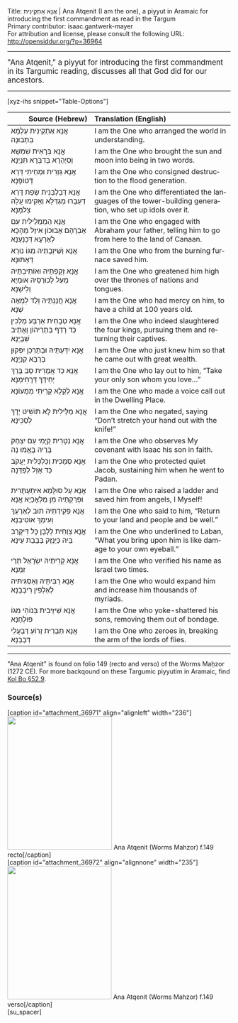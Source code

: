 <html>
<head></head>
<body>
Title: אֲנָא אַתְקֵינִית | Ana Atqenit (I am the one), a piyyut in Aramaic for introducing the first commandment as read in the Targum<br />
Primary contributor: isaac.gantwerk-mayer<br />
For attribution and license, please consult the following URL: <a href="http://opensiddur.org/?p=36964">http://opensiddur.org/?p=36964</a>
<p />
<hr />

<div class="english" lang="en" style="font-size: 1.2em;">
"Ana Atqenit," a piyyut for introducing the first commandment in its Targumic reading, discusses all that God did for our ancestors.
</div>

<hr />

[xyz-ihs snippet="Table-Options"]<table style="margin-left: auto; margin-right: auto;" class="draggable">
<thead><tr><th id="x" style="text-align: right;">Source (Hebrew)</th><th style="text-align: left;">Translation (English)</th></tr></thead>
<tbody>
<tr><td style="vertical-align:top;">
<div class="liturgy" lang="he">
אֲנָא <span class="acrostic">אַ</span>תְקֵינִית עַלְמָא בִּתְבוּנָה
</span></div></td>
 
<td style="vertical-align:top;">
<div class="english" lang="en">
I am the One who <span class="acrostic">a</span>rranged the world in understanding.
</div></td></tr>


<tr><td style="vertical-align:top;">
<div class="liturgy" lang="he">
אֲנָא <span class="acrostic">בְּ</span>רָאִית שִׁמְשָׁא וְסִיְהַרָא בְּדִבְּרָא תִּנְיַנָא
</span></div></td>
 
<td style="vertical-align:top;">
<div class="english" lang="en">
I am the One who <span class="acrostic">b</span>rought the sun and moon into being in two words.
</div></td></tr>


<tr><td style="vertical-align:top;">
<div class="liturgy" lang="he">
אֲנָא <span class="acrostic">גְּ</span>זַרִית וּמְחֵיתִי דַּרָא דְּטוֹפָנָא
</span></div></td>
 
<td style="vertical-align:top;">
<div class="english" lang="en">
I am the One who <span class="acrostic">c</span>onsigned destruction to the flood generation.
</div></td></tr>


<tr><td style="vertical-align:top;">
<div class="liturgy" lang="he">
אֲנָא <span class="acrostic">דְּ</span>בַלְבֵּנִית שְׂפַת דָּרַא דְעַבָרוּ מַגְדְּלָא וְאָקִימוּ עֲלָהּ צִלמָנָא
</span></div></td>
 
<td style="vertical-align:top;">
<div class="english" lang="en">
I am the One who <span class="acrostic">d</span>ifferentiated the languages of the tower-building generation, who set up idols over it.
</div></td></tr>


<tr><td style="vertical-align:top;">
<div class="liturgy" lang="he">
אֲנָא <span class="acrostic">הַ</span>מְמַלֵילִית עִם אַבְרָהָם אָבוּכוֹן אִיזֶל מֵהָכָא לְאַרְעָא דִּכְנַעַנָא
</span></div></td>
 
<td style="vertical-align:top;">
<div class="english" lang="en">
I am the One who <span class="acrostic">e</span>ngaged with Abraham your father, telling him to go from here to the land of Canaan.
</div></td></tr>


<tr><td style="vertical-align:top;">
<div class="liturgy" lang="he">
אֲנָא <span class="acrostic">וְ</span>שֵׁיזִבְתֵּיהּ מִגּוֹ נוּרָא דְּאַתּוּנָא
</span></div></td>
 
<td style="vertical-align:top;">
<div class="english" lang="en">
I am the One who <span class="acrostic">f</span>rom the burning furnace saved him.
</div></td></tr>


<tr><td style="vertical-align:top;">
<div class="liturgy" lang="he">
אֲנָא <span class="acrostic">זְ</span>קַפְתֵּיהּ וּאוֹתִיבְתֵּיהּ מֵעַל לְכוּרְסֵיהּ אוּמַיָא וְלִישָׁנָא
</span></div></td>
 
<td style="vertical-align:top;">
<div class="english" lang="en">
I am the One who <span class="acrostic">g</span>reatened him high over the thrones of nations and tongues.
</div></td></tr>


<tr><td style="vertical-align:top;">
<div class="liturgy" lang="he">
אֲנָא <span class="acrostic">חֲ</span>נַנְתֵּיהּ וְלַד לִמְאָה שְׁנָא
</span></div></td>
 
<td style="vertical-align:top;">
<div class="english" lang="en">
I am the One who <span class="acrostic">h</span>ad mercy on him, to have a child at 100 years old.
</div></td></tr>


<tr><td style="vertical-align:top;">
<div class="liturgy" lang="he">
אֲנָא <span class="acrostic">טְ</span>בָחִית אַרְבַּע מַלְכִין כַּד רְדַף בַּתְרֵיהוֹן וְאָתֵיב שִׁבְיָנָא
</span></div></td>
 
<td style="vertical-align:top;">
<div class="english" lang="en">
I am the One who <span class="acrostic">i</span>ndeed slaughtered the four kings, pursuing them and returning their captives.
</div></td></tr>


<tr><td style="vertical-align:top;">
<div class="liturgy" lang="he">
אֲנָא <span class="acrostic">יִ</span>דַּעְתֵּיהּ וּבָתַרְכֵן יִפְּקוּן בְּרַבַּא קִנְיָנָא
</span></div></td>
 
<td style="vertical-align:top;">
<div class="english" lang="en">
I am the One who <span class="acrostic">j</span>ust <span class="acrostic">k</span>new him so that he came out with great wealth.
</div></td></tr>


<tr><td style="vertical-align:top;">
<div class="liturgy" lang="he">
אֲנָא <span class="acrostic">כַּ</span>ד אֲמָרִית סַב בְּרַךְ יְחִידַךְ דְּרָחִימְנָא
</span></div></td>
 
<td style="vertical-align:top;">
<div class="english" lang="en">
I am the One who <span class="acrostic">l</span>ay out to him, “Take your only son whom you love…”
</div></td></tr>


<tr><td style="vertical-align:top;">
<div class="liturgy" lang="he">
אֲנָא <span class="acrostic">לְ</span>קַלָא קַרֵיתִי מִמְעוֹנָא
</span></div></td>
 
<td style="vertical-align:top;">
<div class="english" lang="en">
I am the One who <span class="acrostic">m</span>ade a voice call out in the Dwelling Place.
</div></td></tr>


<tr><td style="vertical-align:top;">
<div class="liturgy" lang="he">
אֲנָא <span class="acrostic">מַ</span>לֵּילִית לָא תוֹשִׁיט יְדָךְ לִסַכִּינָא
</span></div></td>
 
<td style="vertical-align:top;">
<div class="english" lang="en">
I am the One who <span class="acrostic">n</span>egated, saying “Don’t stretch your hand out with the knife!” 
</div></td></tr>


<tr><td style="vertical-align:top;">
<div class="liturgy" lang="he">
אֲנָא <span class="acrostic">נְ</span>טָרִית קְיָמִי עִם יִצְחַק בְּרֵיהּ בֶּאֱמוּ נָה
</span></div></td>
 
<td style="vertical-align:top;">
<div class="english" lang="en">
I am the One who <span class="acrostic">o</span>bserves My covenant with Isaac his son in faith.
</div></td></tr>


<tr><td style="vertical-align:top;">
<div class="liturgy" lang="he">
אֲנָא <span class="acrostic">סְ</span>מָכִית וְכַלְכֵּלִית יַעֲקֹב כַּד אָזַל לְפַדַּנָה
</span></div></td>
 
<td style="vertical-align:top;">
<div class="english" lang="en">
I am the One who <span class="acrostic">p</span>rotected <span class="acrostic">q</span>uiet Jacob, sustaining him when he went to Padan.
</div></td></tr>


<tr><td style="vertical-align:top;">
<div class="liturgy" lang="he">
אֲנָא <span class="acrostic">עַ</span>ל סוּלָּמַא אִיתְעַתָּרִית וּפְרַקְתֵּיהּ מִן מַלְאָכַיָא אֲנָא
</span></div></td>
 
<td style="vertical-align:top;">
<div class="english" lang="en">
I am the One who <span class="acrostic">r</span>aised a ladder and saved him from angels, I Myself!
</div></td></tr>


<tr><td style="vertical-align:top;">
<div class="liturgy" lang="he">
אֲנָא <span class="acrostic">פַּ</span>קִידְתֵּיהּ תוּב לְאַרְעַךְ וְעִימַךְ אוֹטִיבְנָא
</span></div></td>
 
<td style="vertical-align:top;">
<div class="english" lang="en">
I am the One who <span class="acrostic">s</span>aid <span class="acrostic">t</span>o him, “Return to your land and people and be well.”
</div></td></tr>


<tr><td style="vertical-align:top;">
<div class="liturgy" lang="he">
אֲנָא <span class="acrostic">צְ</span>וַחִית לְלָבָן כׇּל דִּיקְרַב בֵּיהּ כְּיַנְזֶק בְּבָבַת עֵינָא
</span></div></td>
 
<td style="vertical-align:top;">
<div class="english" lang="en">
I am the One who <span class="acrostic">u</span>nderlined to Laban, “What you bring upon him is like damage to your own eyeball.”
</div></td></tr>


<tr><td style="vertical-align:top;">
<div class="liturgy" lang="he">
אֲנָא <span class="acrostic">קְ</span>רִיתֵּיהּ יִשְׂרָאֵל תְּרֵי זִמְנָא
</span></div></td>
 
<td style="vertical-align:top;">
<div class="english" lang="en">
I am the One who <span class="acrostic">v</span>erified his name as Israel two times.
</div></td></tr>


<tr><td style="vertical-align:top;">
<div class="liturgy" lang="he">
אֲנָא <span class="acrostic">רַ</span>בִּיתֵּיהּ וְאַסְגִּיתּיה לְאַלְפִין רִיבְבָנָא
</span></div></td>
 
<td style="vertical-align:top;">
<div class="english" lang="en">
I am the One who <span class="acrostic">w</span>ould e<span class="acrostic">x</span>pand him and increase him thousands of myriads.
</div></td></tr>


<tr><td style="vertical-align:top;">
<div class="liturgy" lang="he">
אֲנָא <span class="acrostic">שֵׁ</span>יזֵיבִית בְּנוֹהִי מִגוֹ פּוּלְחָנָא
</span></div></td>
 
<td style="vertical-align:top;">
<div class="english" lang="en">
I am the One who <span class="acrostic">y</span>oke-shattered his sons, removing them out of bondage.
</div></td></tr>


<tr><td style="vertical-align:top;">
<div class="liturgy" lang="he">
אֲנָא <span class="acrostic">תְּ</span>בַרִית זְרוֹעַ דְּבַעֲלֵי דְּבַבַנָא
</span></div></td>
 
<td style="vertical-align:top;">
<div class="english" lang="en">
I am the One who <span class="acrostic">z</span>eroes in, breaking the arm of the lords of flies. 
</div></td></tr>
</tbody></table>

<hr />

"Ana Atqenit" is found on folio 149 (recto and verso) of the Worms Maḥzor (1272 CE). For more backqound on these Targumic piyyutim in Aramaic, find <a href="https://www.sefaria.org/Kol_Bo.52.9?lang=bi">Kol Bo §52.9</a>.

<h3>Source(s)</h3>

<span style="float: right;">[caption id="attachment_36971" align="alignleft" width="236"]<a href="https://opensiddur.org/wp-content/uploads/2021/05/Ana-Atqenit-Woms-Mahzor-f.149-recto.jpg"><img src="https://opensiddur.org/wp-content/uploads/2021/05/Ana-Atqenit-Woms-Mahzor-f.149-recto-236x300.jpg" alt="" width="236" height="300" class="size-medium wp-image-36971" /></a> Ana Atqenit (Worms Mahzor) f.149 recto[/caption]</span> <span style="float: left;">[caption id="attachment_36972" align="alignnone" width="235"]<a href="https://opensiddur.org/wp-content/uploads/2021/05/Ana-Atqenit-Woms-Mahzor-f.149-verso.jpg"><img src="https://opensiddur.org/wp-content/uploads/2021/05/Ana-Atqenit-Woms-Mahzor-f.149-verso-235x300.jpg" alt="" width="235" height="300" class="size-medium wp-image-36972" /></a> Ana Atqenit (Worms Mahzor) f.149 verso[/caption]</span>[su_spacer]


</body>
</html>